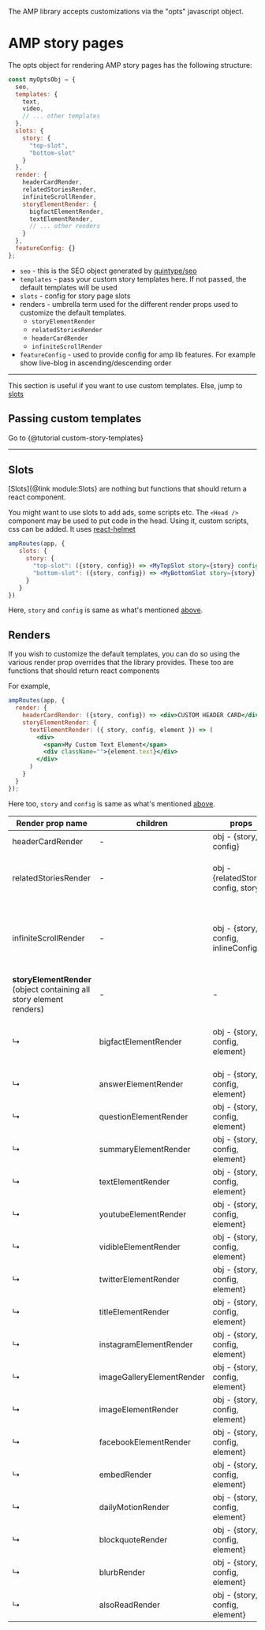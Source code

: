 The AMP library accepts customizations via the "opts" javascript object.

# AMP story pages

The opts object for rendering AMP story pages has the following structure:

```jsx
const myOptsObj = {
  seo,
  templates: {
    text,
    video,
    // ... other templates
  },
  slots: {
    story: {
      "top-slot",
      "bottom-slot"
    }
  },
  render: {
    headerCardRender,
    relatedStoriesRender,
    infiniteScrollRender,
    storyElementRender: {
      bigfactElementRender,
      textElementRender,
      // ... other renders
    }
  },
  featureConfig: {}
};
```

- `seo` - this is the SEO object generated by [quintype/seo](https://developers.quintype.com/quintype-node-seo/)
- `templates` - pass your custom story templates here. If not passed, the default templates will be used
- `slots` - config for story page slots
- renders - umbrella term used for the different render props used to customize the default templates.
  - `storyElementRender`
  - `relatedStoriesRender`
  - `headerCardRender`
  - `infiniteScrollRender`
- `featureConfig` - used to provide config for amp lib features. For example show live-blog in ascending/descending order

<hr />
This section is useful if you want to use custom templates. Else, jump to <a href="#slots_link">slots</a>

## Passing custom templates

Go to {@tutorial custom-story-templates}

<hr/>

## Slots

[Slots]{@link module:Slots} are nothing but functions that should return a react component.

You might want to use slots to add ads, some scripts etc.
The `<Head />` component may be used to put code in the head. Using it, custom scripts, css can be added. It uses [react-helmet](https://www.npmjs.com/package/react-helmet)

```jsx
ampRoutes(app, {
   slots: {
     story: {
       "top-slot": ({story, config}) => <MyTopSlot story={story} config={config} />
       "bottom-slot": ({story, config}) => <MyBottomSlot story={story} config={config} />
     }
   }
})
```

Here, `story` and `config` is same as what's mentioned <a href="#storyConfig_link">above</a>.

## Renders

If you wish to customize the default templates, you can do so using the various render prop overrides that the library provides. These too are functions that should return react components

For example,

```jsx
ampRoutes(app, {
  render: {
    headerCardRender: ({story, config}) => <div>CUSTOM HEADER CARD</div>
    storyElementRender: {
      textElementRender: ({ story, config, element }) => (
        <div>
          <span>My Custom Text Element</span>
          <div className="">{element.text}</div>
        </div>
      )
    }
  }
});
```

Here too, `story` and `config` is same as what's mentioned <a href="#storyConfig_link">above</a>.

| Render prop name                                                        | children                  | props                                 | details                                                                                  |
| ----------------------------------------------------------------------- | ------------------------- | ------------------------------------- | ---------------------------------------------------------------------------------------- |
| headerCardRender                                                        | -                         | obj - {story, config}                 |                                                                                          |
| relatedStoriesRender                                                    | -                         | obj - {relatedStories, config, story} | `relatedStories` gives stories in the related stories collection                         |
| infiniteScrollRender                                                    | -                         | obj - {story, config, inlineConfig}   | `inlineConfig` is one part of the JSON config given to to the infinite scroll component. |
| <b>storyElementRender</b> (object containing all story element renders) | -                         | -                                     | -                                                                                        |
| ↳                                                                       | bigfactElementRender      | obj - {story, config, element}        | `element` is the story element, same as what's found in the story API                    |
| ↳                                                                       | answerElementRender       | obj - {story, config, element}        | - _same_ -                                                                               |
| ↳                                                                       | questionElementRender     | obj - {story, config, element}        | - _same_ -                                                                               |
| ↳                                                                       | summaryElementRender      | obj - {story, config, element}        | - _same_ -                                                                               |
| ↳                                                                       | textElementRender         | obj - {story, config, element}        | - _same_ -                                                                               |
| ↳                                                                       | youtubeElementRender      | obj - {story, config, element}        | - _same_ -                                                                               |
| ↳                                                                       | vidibleElementRender      | obj - {story, config, element}        | - _same_ -                                                                               |
| ↳                                                                       | twitterElementRender      | obj - {story, config, element}        | - _same_ -                                                                               |
| ↳                                                                       | titleElementRender        | obj - {story, config, element}        | - _same_ -                                                                               |
| ↳                                                                       | instagramElementRender    | obj - {story, config, element}        | - _same_ -                                                                               |
| ↳                                                                       | imageGalleryElementRender | obj - {story, config, element}        | - _same_ -                                                                               |
| ↳                                                                       | imageElementRender        | obj - {story, config, element}        | - _same_ -                                                                               |
| ↳                                                                       | facebookElementRender     | obj - {story, config, element}        | - _same_ -                                                                               |
| ↳                                                                       | embedRender               | obj - {story, config, element}        | - _same_ -                                                                               |
| ↳                                                                       | dailyMotionRender         | obj - {story, config, element}        | - _same_ -                                                                               |
| ↳                                                                       | blockquoteRender          | obj - {story, config, element}        | - _same_ -                                                                               |
| ↳                                                                       | blurbRender               | obj - {story, config, element}        | - _same_ -                                                                               |
| ↳                                                                       | alsoReadRender            | obj - {story, config, element}        | - _same_ -                                                                               |
